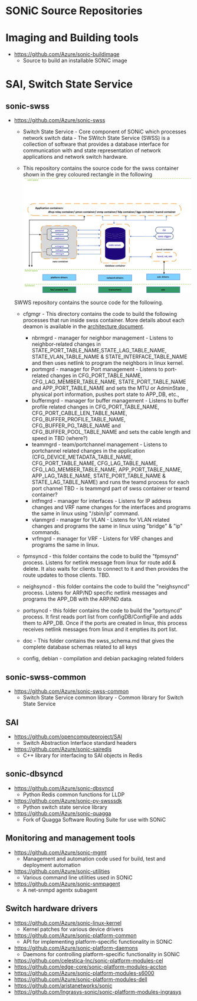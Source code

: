 # SONiC Source Repositories

# Imaging and Building tools
- https://github.com/Azure/sonic-buildimage
	- Source to build an installable SONiC image

# SAI, Switch State Service  

## sonic-swss  
- https://github.com/Azure/sonic-swss
	- Switch State Service - Core component of SONiC which processes network switch data - The SWitch State Service (SWSS) is a collection of software that provides a database interface for communication with and state representation of network applications and network switch hardware.

	- This repository contains the source code for the swss container shown in the grey coloured rectangle in the following ![architecture diagram](SWSS_container.jpg)

  SWWS repository contains the source code for the following.
  - cfgmgr - This directory contains the code to build the following processes that run inside swss container. More details about each deamon is available in the [architecture document](https://github.com/Azure/SONiC/wiki/Architecture).
	- nbrmgrd - manager for neighbor management - Listens to neighbor-related changes in STATE_PORT_TABLE_NAME,STATE_LAG_TABLE_NAME, STATE_VLAN_TABLE_NAME & STATE_INTERFACE_TABLE_NAME and then uses netlink to program the neighbors in linux kernel. 
	- portmgrd - manager for Port management - Listens to port-related changes in CFG_PORT_TABLE_NAME, CFG_LAG_MEMBER_TABLE_NAME, STATE_PORT_TABLE_NAME and APP_PORT_TABLE_NAME and sets the MTU or AdminState , physical port information, pushes port state to APP_DB, etc.,
	- buffermgrd - manager for buffer management - Listens to buffer profile related changes in CFG_PORT_TABLE_NAME, CFG_PORT_CABLE_LEN_TABLE_NAME, CFG_BUFFER_PROFILE_TABLE_NAME, CFG_BUFFER_PG_TABLE_NAME and CFG_BUFFER_POOL_TABLE_NAME and sets the cable length and speed in TBD (where?)
	- teammgrd - team/portchannel management - Listens to portchannel related changes in the application (CFG_DEVICE_METADATA_TABLE_NAME, CFG_PORT_TABLE_NAME, CFG_LAG_TABLE_NAME, CFG_LAG_MEMBER_TABLE_NAME, APP_PORT_TABLE_NAME, APP_LAG_TABLE_NAME, STATE_PORT_TABLE_NAME & STATE_LAG_TABLE_NAME) and  runs the teamd process for each port channel
	  TBD - is teammgrd part of swss container or teamd container?
	- intfmgrd - manager for interfaces - Listens for IP address changes and VRF name changes for the interfaces and programs the same in linux using "/sbin/ip" command.
    - vlanmgrd - manager for VLAN - Listens for VLAN related changes and programs the same in linux using "bridge" & "ip" commands. 
    - vrfmgrd - manager for VRF - Listens for VRF changes and programs the same in linux.
	
  - fpmsyncd - this folder contains the code to build the "fpmsynd" process. Listens for netlink message from linux for route add & delete. It also waits for clients to connect to it and then provides the route updates to those clients. TBD. 
  - neighsyncd - this folder contains the code to build the "neighsyncd" process. Listens for ARP/ND specific netlink messages and programs the APP_DB with the ARP/ND data.
  - portsyncd - this folder contains the code to build the "portsyncd" process. It first reads port list from configDB/ConfigFile and adds them to APP_DB. Once if the ports are created in linux, this process receives netlink messages from linux and it empties its port list.
  - doc - This folder contains the swss_schema.md that gives the complete database schemas related to all keys
  - config, debian - compilation and debian packaging related folders
	
## sonic-swss-common  	
- https://github.com/Azure/sonic-swss-common
	- Switch State Service common library - Common library for Switch State Service
	
## SAI  	
- https://github.com/opencomputeproject/SAI
	- Switch Abstraction Interface standard headers
- https://github.com/Azure/sonic-sairedis
	- C++ library for interfacing to SAI objects in Redis
	
## sonic-dbsyncd  

- https://github.com/Azure/sonic-dbsyncd
	- Python Redis common functions for LLDP
- https://github.com/Azure/sonic-py-swsssdk
	- Python switch state service library
- https://github.com/Azure/sonic-quagga
	- Fork of Quagga Software Routing Suite for use with SONiC
	
## Monitoring and management tools
- https://github.com/Azure/sonic-mgmt
	- Management and automation code used for build, test and deployment automation
- https://github.com/Azure/sonic-utilities
	- Various command line utilities used in SONiC
- https://github.com/Azure/sonic-snmpagent
	- A net-snmpd agentx subagent

## Switch hardware drivers
- https://github.com/Azure/sonic-linux-kernel
	- Kernel patches for various device drivers
- https://github.com/Azure/sonic-platform-common
	- API for implementing platform-specific functionality in SONiC
- https://github.com/Azure/sonic-platform-daemons
	- Daemons for controlling platform-specific functionality in SONiC
- https://github.com/celestica-Inc/sonic-platform-modules-cel
- https://github.com/edge-core/sonic-platform-modules-accton
- https://github.com/Azure/sonic-platform-modules-s6000
- https://github.com/Azure/sonic-platform-modules-dell
- https://github.com/aristanetworks/sonic
- https://github.com/Ingrasys-sonic/sonic-platform-modules-ingrasys

